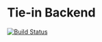 # Tie-in Backend

[![Build Status](https://travis-ci.org/Tie-In/Backend.svg?branch=master)](https://travis-ci.org/Tie-In/Backend)
